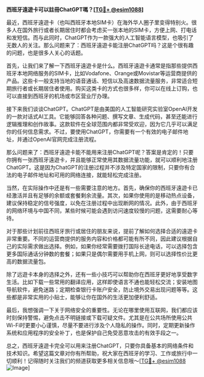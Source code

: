 **西班牙遠遊卡可以註冊ChatGPT嗎？[[TG💪+ @esim1088](https://t.me/s/esim1088)]**

最近，西班牙遠遊卡（也叫西班牙本地SIM卡）在海外华人圈子里变得特别火。很多人在国外旅行或者长期居住时都会考虑买一张本地的SIM卡，方便上网、打电话和发短信。而与此同时，ChatGPT作为一款强大的人工智能语言模型，也吸引了无数人的关注。那么问题来了：西班牙遠遊卡能注册ChatGPT吗？这是个很有趣的问题，也是很多人关心的话题。

首先，让我们来了解一下西班牙遠遊卡是什么。西班牙遠遊卡通常是指那些提供西班牙本地网络服务的SIM卡，比如Vodafone、Orange或Movistar等运营商提供的产品。这些卡一般支持当地的语音通话、短信以及高速数据流量服务，非常适合短期旅行者或长期居住者使用。购买这类卡的方式也很多样，你可以在线上订购，也可以直接到西班牙的机场或市区营业厅办理。

接下来我们谈谈ChatGPT。ChatGPT是由美国的人工智能研究实验室OpenAI开发的一款对话式AI工具。它能够回答各种问题、撰写文章、生成代码，甚至还能进行逻辑推理和创作故事。这款软件在全球范围内都非常受欢迎，因为它几乎可以满足你的任何信息需求。不过，要使用ChatGPT，你需要有一个有效的电子邮件地址，并通过OpenAI官网完成注册流程。

那么问题来了：西班牙遠遊卡能不能用来注册ChatGPT呢？答案是肯定的！只要你拥有一张西班牙遠遊卡，并且能够正常使用其数据流量功能，就可以顺利地注册ChatGPT。这是因为ChatGPT的注册过程并不涉及特定国家的限制，只要你有合法的电子邮件地址和可用的网络连接，就能轻松完成注册。

当然，在实际操作中还是有一些需要注意的地方。首先，确保你的西班牙遠遊卡已经激活并且有足够的余额或套餐剩余流量。其次，如果你使用的是移动热点设备，建议保持稳定的信号强度，以免在注册过程中出现断网的情况。此外，由于西班牙的网络环境与中国不同，某些时候可能会遇到访问速度较慢的问题，这需要耐心等待。

对于那些计划前往西班牙旅行或居住的朋友来说，提前了解如何选择合适的遠遊卡非常重要。不同的运营商提供的服务内容和价格都可能有所不同，因此建议根据自己的实际需求做出选择。例如，如果你经常需要拨打国际长途电话，可以选择包含更多国际通话分钟数的套餐；如果只是偶尔需要用手机上网，则可以选择性价比更高的数据流量包。

除了远遊卡本身的选择之外，还有一些小技巧可以帮助你在西班牙更好地享受数字生活。比如下载一些常用的翻译应用，这样即使语言不通也能轻松交流；安装地图导航软件，避免迷路；定期检查银行卡账户安全，防止境外交易出现问题等等。这些都是非常实用的小贴士，能够让你在国外的生活更加便利舒适。

最后，我想强调一下关于网络安全的重要性。无论在哪里使用互联网，我们都应该时刻保持警惕，避免点击不明链接或下载可疑文件。尤其是在公共场所使用公共Wi-Fi时更要小心谨慎，尽量不要进行涉及个人隐私的操作。同时，定期更新操作系统和应用程序的安全补丁，也是保护自己免受恶意攻击的有效手段之一。

总之，西班牙遠遊卡完全可以用来注册ChatGPT，只要你具备基本的网络条件和技术知识。希望这篇文章对你有所帮助，祝大家在西班牙的学习、工作或旅行中一切顺利！记得随时关注我们的频道获取更多相关信息哦～[[TG💪+ @esim1088](https://t.me/s/esim1088) ![Image](https://i.postimg.cc/4NQfJmqS/Snipaste-2025-05-13-00-14-12.png)]
